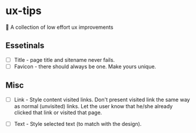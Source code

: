 # ux-tips
🙌 A collection of low effort ux improvements

## Essetinals
- [ ] Title - page title and sitename never fails. 
- [ ] Favicon - there should always be one. Make yours unique.

## Misc
- [ ] Link - Style content visited links. Don't present visited link the same way as normal (unvisited) links. Let the user know that he/she already clicked that link or visited that page.
 
- [ ] Text - Style selected text (to match with the design).
